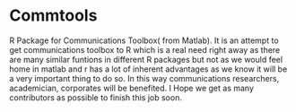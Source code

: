 # Commtools
R Package for Communications Toolbox( from Matlab).
It is an attempt to get communications toolbox to R which is a real need right away as there are many similar funtions in different R packages but not as we would feel home in matlab and r has a lot of inherent advantages as we know it will be a very important thing to do so. In this way communications researchers, academician, corporates will be benefited.
I Hope we get as many contributors as possible to finish this job soon.

